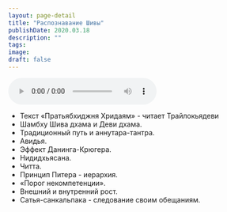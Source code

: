 ```yaml
---
layout: page-detail
title: "Распознавание Шивы"
publishDate: 2020.03.18
description: ""
tags:
image:
draft: false
---
```


<audio title="2020.03.18 - Распознавание Шивы.mp3" src="https://filer-api.advayta.org/v1.0/public/files/74776" controls=""></audio>

* Текст «Пратьябхиджня Хридаям» - читает Трайлокьядеви
* Шамбху Шива дхама и Деви дхама.
* Традиционный путь и аннутара-тантра.
* Авидья.
* Эффект Данинга-Крюгера.
* Нидидхьясана.
* Читта.
* Принцип Питера - иерархия.
* «Порог некомпетенции».
* Внешний и внутренний рост.
* Сатья-санкальпака - следование своим обещаниям.

  

